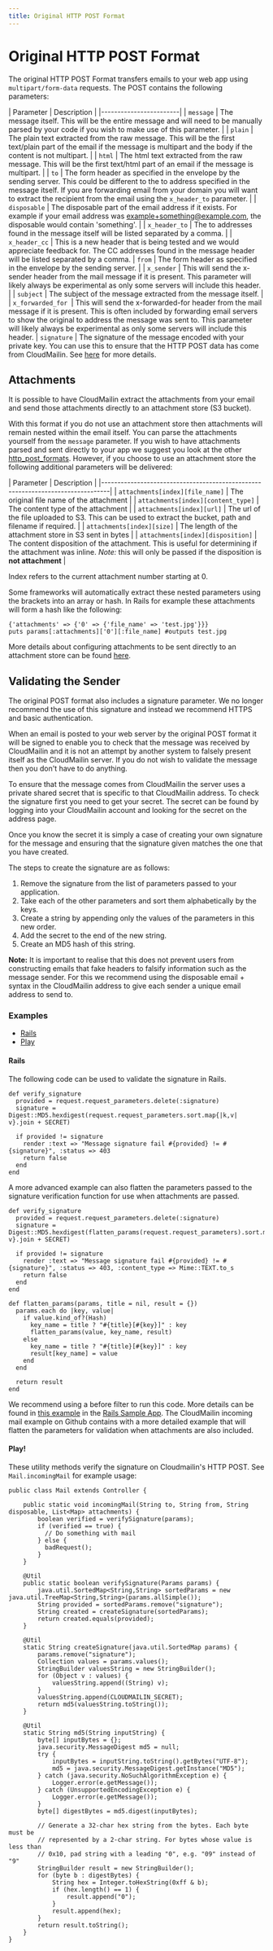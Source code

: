 ```yaml
---
title: Original HTTP POST Format
---
```


# Original HTTP POST Format

The original HTTP POST Format transfers emails to your web app using `multipart/form-data` requests. The POST contains the following parameters:

| Parameter     | Description |
|------------------------|
| `message`         | The message itself. This will be the entire message and will need to be manually parsed by your code if you wish to make use of this parameter. | 
| `plain`           | The plain text extracted from the raw message. This will be the first text/plain part of the email if the message is multipart and the body if the content is not multipart. |
| `html`            | The html text extracted from the raw message. This will be the first text/html part of an email if the message is multipart. |
| `to`              | The form header as specified in the envelope by the sending server. This could be different to the to address specified in the message itself. If you are forwarding email from your domain you will want to extract the recipient from the email using the `x_header_to` parameter. |
| `disposable`      | The disposable part of the email address if it exists. For example if your email address was example+something@example.com, the disposable would contain 'something'. |
| `x_header_to`     | The to addresses found in the message itself will be listed separated by a comma. |
| `x_header_cc`     | This is a new header that is being tested and we would appreciate feedback for. The CC addresses found in the message header will be listed separated by a comma.
| `from`            | The form header as specified in the envelope by the sending server. |
| `x_sender`        | This will send the x-sender header from the mail message if it is present. This parameter will likely always be experimental as only some servers will include this header. |
| `subject`         | The subject of the message extracted from the message itself. |
| `x_forwarded_for `| This will send the x-forwarded-for header from the mail message if it is present. This is often included by forwarding email servers to show the original to address the message was sent to. This parameter will likely always be experimental as only some servers will include this header.
| `signature`       | The signature of the message encoded with your private key. You can use this to ensure that the HTTP POST data has come from CloudMailin. See [here](#validating_the_sender) for more details.

## Attachments

It is possible to have CloudMailin extract the attachments from your email and send those attachments directly to an attachment store (S3 bucket).

With this format if you do not use an attachment store then attachments will remain nested within the email itself.
You can parse the attachments yourself from the `message` parameter.
If you wish to have attachments parsed and sent directly to your app we suggest you look at the other [http_post_formats](/http_post_formats/).
However, if you choose to use an attachment store the following additional parameters will be delivered:

| Parameter                           | Description                              |
|--------------------------------------------------------------------------------|
| `attachments[index][file_name]`     | The original file name of the attachment |
| `attachments[index][content_type]`  | The content type of the attachment |
| `attachments[index][url]`           | The url of the file uploaded to S3. This can be used to extract the bucket, path and filename if required. |
| `attachments[index][size]`          | The length of the attachment store in S3 sent in bytes |
| `attachments[index][disposition]`   | The content disposition of the attachment. This is useful for determining if the attachment was inline. *Note:* this will only be passed if the disposition is **not attachment** |

Index refers to the current attachment number starting at 0.

Some frameworks will automatically extract these nested parameters using the brackets into an array or hash. In Rails for example these attachments will form a hash like the following:
    
    {'attachments' => {'0' => {'file_name' => 'test.jpg'}}}
    puts params[:attachments]['0'][:file_name] #outputs test.jpg
    
More details about configuring attachments to be sent directly to an attachment store can be found [here](/receiving_email/attachments/).

## Validating the Sender
The original POST format also includes a signature parameter. We no longer recommend the use of this signature and instead we recommend HTTPS and basic authentication.

When an email is posted to your web server by the original POST format it will be signed to enable you to check that the message was received by CloudMailin and it is not an attempt by another system to falsely present itself as the CloudMailin server. If you do not wish to validate the message then you don't have to do anything.

To ensure that the message comes from CloudMailin the server uses a private shared secret that is specific to that CloudMailin address. To check the signature first you need to get your secret. The secret can be found by logging into your CloudMailin account and looking for the secret on the address page.

Once you know the secret it is simply a case of creating your own signature for the message and ensuring that the signature given matches the one that you have created.

The steps to create the signature are as follows:

  1. Remove the signature from the list of parameters passed to your application.
  2. Take each of the other parameters and sort them alphabetically by the keys.
  3. Create a string by appending only the values of the parameters in this new order.
  4. Add the secret to the end of the new string.
  5. Create an MD5 hash of this string.
  
__Note:__ It is important to realise that this does not prevent users from constructing emails that fake headers to falsify information such as the message sender. For this we recommend using the disposable email + syntax in the CloudMailin address to give each sender a unique email address to send to.

### Examples

  * [Rails](#rails)
  * [Play](#play)

#### Rails
The following code can be used to validate the signature in Rails.

    def verify_signature
      provided = request.request_parameters.delete(:signature)
      signature = Digest::MD5.hexdigest(request.request_parameters.sort.map{|k,v| v}.join + SECRET)

      if provided != signature
        render :text => "Message signature fail #{provided} != #{signature}", :status => 403
        return false 
      end
    end
    
A more advanced example can also flatten the parameters passed to the signature verification function for use when attachments are passed.

    def verify_signature
      provided = request.request_parameters.delete(:signature)
      signature = Digest::MD5.hexdigest(flatten_params(request.request_parameters).sort.map{|k,v| v}.join + SECRET)
      
      if provided != signature
        render :text => "Message signature fail #{provided} != #{signature}", :status => 403, :content_type => Mime::TEXT.to_s
        return false
      end
    end
    
    def flatten_params(params, title = nil, result = {})
      params.each do |key, value|
        if value.kind_of?(Hash)
          key_name = title ? "#{title}[#{key}]" : key
          flatten_params(value, key_name, result)
        else
          key_name = title ? "#{title}[#{key}]" : key
          result[key_name] = value
        end
      end
    
      return result
    end

We recommend using a before filter to run this code. More details can be found in [this example](https://github.com/CloudMailin/cloudmailin-rails3/blob/master/app/controllers/incoming_mails_controller.rb) in the [Rails Sample App](https://github.com/CloudMailin/cloudmailin-rails3). The CloudMailin incoming mail example on Github contains with a more detailed example that will flatten the parameters for validation when attachments are also included.

#### Play!

These utility methods verify the signature on Cloudmailin's HTTP POST. See `Mail.incomingMail` for example usage:

    public class Mail extends Controller {

        public static void incomingMail(String to, String from, String disposable, List<Map> attachments) {
            boolean verified = verifySignature(params);
            if (verified == true) {
              // Do something with mail
            } else {
              badRequest();
            }
        }

        @Util
        public static boolean verifySignature(Params params) {
            java.util.SortedMap<String,String> sortedParams = new java.util.TreeMap<String,String>(params.allSimple());
            String provided = sortedParams.remove("signature");
            String created = createSignature(sortedParams);
            return created.equals(provided);
        }

        @Util
        static String createSignature(java.util.SortedMap params) {
            params.remove("signature");
            Collection values = params.values();
            StringBuilder valuesString = new StringBuilder();
            for (Object v : values) {
                valuesString.append((String) v);
            }
            valuesString.append(CLOUDMAILIN_SECRET);
            return md5(valuesString.toString());
        }

        @Util
        static String md5(String inputString) {
            byte[] inputBytes = {};
            java.security.MessageDigest md5 = null;
            try {
                inputBytes = inputString.toString().getBytes("UTF-8");
                md5 = java.security.MessageDigest.getInstance("MD5");
            } catch (java.security.NoSuchAlgorithmException e) {
                Logger.error(e.getMessage());
            } catch (UnsupportedEncodingException e) {
                Logger.error(e.getMessage());
            }
            byte[] digestBytes = md5.digest(inputBytes);

            // Generate a 32-char hex string from the bytes. Each byte must be
            // represented by a 2-char string. For bytes whose value is less than
            // 0x10, pad string with a leading "0", e.g. "09" instead of "9"
            StringBuilder result = new StringBuilder();
            for (byte b : digestBytes) {
                String hex = Integer.toHexString(0xff & b);
                if (hex.length() == 1) {
                    result.append("0");
                }
                result.append(hex);
            }
            return result.toString();
        }
    }
